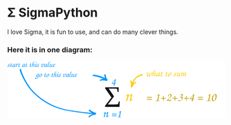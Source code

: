 # Σ SigmaPython

I love Sigma, it is fun to use, and can do many clever things.

### Here it is in one diagram:
![Sigma diagram](/img/sigma-notation.svg)

